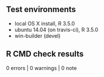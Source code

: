 ## Test environments
* local OS X install, R 3.5.0
* ubuntu 14.04 (on travis-ci), R 3.5.0
* win-builder (devel)

## R CMD check results

0 errors | 0 warnings | 0 note
